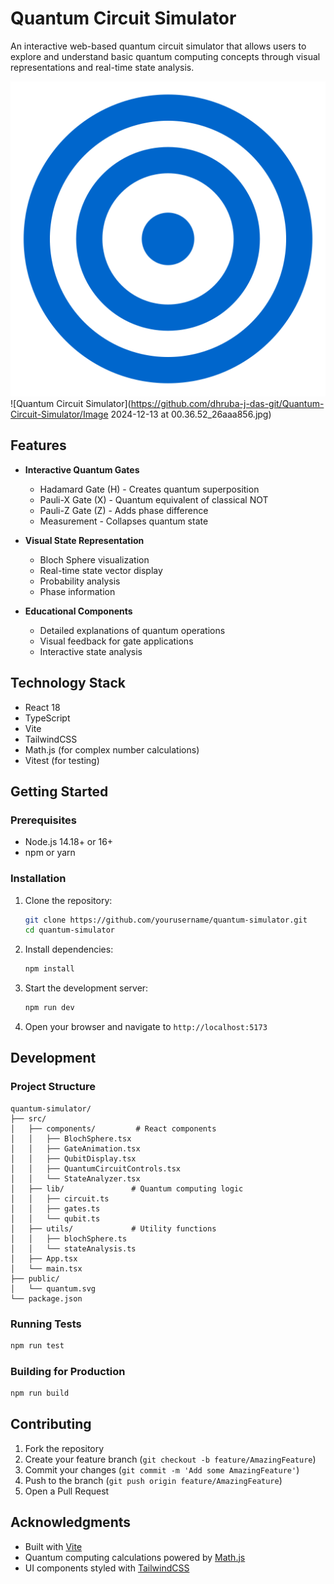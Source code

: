 # Quantum Circuit Simulator

An interactive web-based quantum circuit simulator that allows users to explore and understand basic quantum computing concepts through visual representations and real-time state analysis.

![Quantum Circuit Simulator](./public/quantum.svg)
![Quantum Circuit Simulator](https://github.com/dhruba-j-das-git/Quantum-Circuit-Simulator/Image 2024-12-13 at 00.36.52_26aaa856.jpg)   
## Features

- **Interactive Quantum Gates**
  - Hadamard Gate (H) - Creates quantum superposition
  - Pauli-X Gate (X) - Quantum equivalent of classical NOT
  - Pauli-Z Gate (Z) - Adds phase difference
  - Measurement - Collapses quantum state

- **Visual State Representation**
  - Bloch Sphere visualization
  - Real-time state vector display
  - Probability analysis
  - Phase information

- **Educational Components**
  - Detailed explanations of quantum operations
  - Visual feedback for gate applications
  - Interactive state analysis

## Technology Stack

- React 18
- TypeScript
- Vite
- TailwindCSS
- Math.js (for complex number calculations)
- Vitest (for testing)

## Getting Started

### Prerequisites

- Node.js 14.18+ or 16+
- npm or yarn

### Installation

1. Clone the repository:
   ```bash
   git clone https://github.com/yourusername/quantum-simulator.git
   cd quantum-simulator
   ```

2. Install dependencies:
   ```bash
   npm install
   ```

3. Start the development server:
   ```bash
   npm run dev
   ```

4. Open your browser and navigate to `http://localhost:5173`

## Development

### Project Structure

```
quantum-simulator/
├── src/
│   ├── components/         # React components
│   │   ├── BlochSphere.tsx
│   │   ├── GateAnimation.tsx
│   │   ├── QubitDisplay.tsx
│   │   ├── QuantumCircuitControls.tsx
│   │   └── StateAnalyzer.tsx
│   ├── lib/               # Quantum computing logic
│   │   ├── circuit.ts
│   │   ├── gates.ts
│   │   └── qubit.ts
│   ├── utils/             # Utility functions
│   │   ├── blochSphere.ts
│   │   └── stateAnalysis.ts
│   ├── App.tsx
│   └── main.tsx
├── public/
│   └── quantum.svg
└── package.json
```

### Running Tests

```bash
npm run test
```

### Building for Production

```bash
npm run build
```

## Contributing

1. Fork the repository
2. Create your feature branch (`git checkout -b feature/AmazingFeature`)
3. Commit your changes (`git commit -m 'Add some AmazingFeature'`)
4. Push to the branch (`git push origin feature/AmazingFeature`)
5. Open a Pull Request


## Acknowledgments

- Built with [Vite](https://vitejs.dev/)
- Quantum computing calculations powered by [Math.js](https://mathjs.org/)
- UI components styled with [TailwindCSS](https://tailwindcss.com/)
